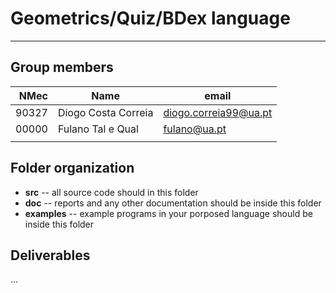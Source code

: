 # Geometrics/Quiz/BDex language

-----

## Group members

| NMec | Name | email |
|--:|---|---|
| 90327 | Diogo Costa Correia | diogo.correia99@ua.pt |
| 00000 | Fulano Tal e Qual | fulano@ua.pt |
|  |  |  |

## Folder organization

- **src** -- all source code should in this folder
- **doc** -- reports and any other documentation should be inside this folder
- **examples** -- example programs in your porposed language should be inside this folder

## Deliverables

...


